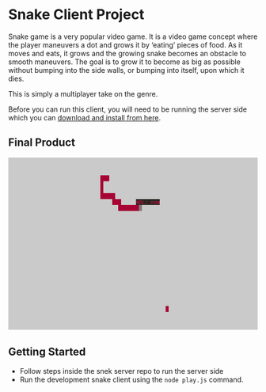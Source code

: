 # Snake Client Project

Snake game is a very popular video game. It is a video game concept where the player maneuvers a dot and grows it by ‘eating’ pieces of food. As it moves and eats, it grows and the growing snake becomes an obstacle to smooth maneuvers. The goal is to grow it to become as big as possible without bumping into the side walls, or bumping into itself, upon which it dies.

This is simply a multiplayer take on the genre.

Before you can run this client, you will need to be running the server side which you can [download and install from here](https://github.com/lighthouse-labs/snek-multiplayer). 

## Final Product

![nom](images/snake%20game.png)


## Getting Started

- Follow steps inside the snek server repo to run the server side
- Run the development snake client using the `node play.js` command.